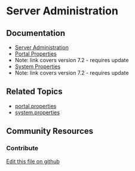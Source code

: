 # Server Administration

## Documentation

* [Server Administration](https://learn.liferay.com/dxp/latest/en/system-administration/using-the-server-administration-panel.html)
* [Portal Properties](https://portal.liferay.dev/docs/7-2/deploy/-/knowledge_base/d/portal-properties)
* Note: link covers version 7.2 - requires update
* [System Properties](https://portal.liferay.dev/docs/7-2/deploy/-/knowledge_base/d/system-properties)
* Note: link covers version 7.2 - requires update

## Related Topics

* [portal.properties](https://learn.liferay.com/reference/latest/en/dxp/propertiesdoc/portal.properties.html)
* [system.properties](https://docs.liferay.com/ce/portal/7.3-latest/propertiesdoc/system.properties.html)

## Community Resources


### Contribute

[Edit this file on github](https://github.com/olafk/controlpanel-documentation-docs/blob/master/md/74en/com_liferay_server_admin_web_portlet_ServerAdminPortlet/properties.md)
